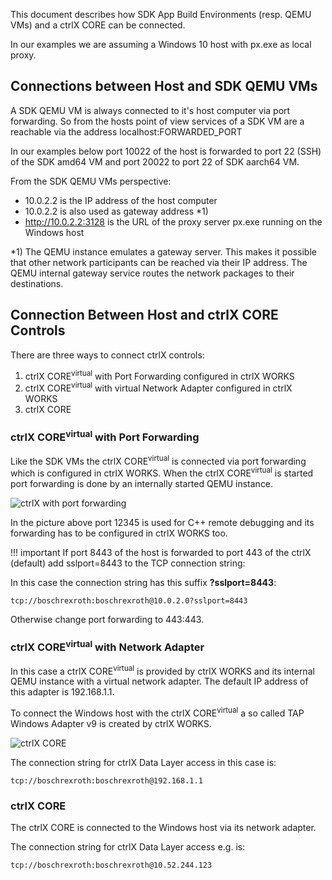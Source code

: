 This document describes how SDK App Build Environments (resp. QEMU VMs) and a ctrlX CORE can be connected.

In our examples we are assuming a Windows 10 host with px.exe as local proxy.

## Connections between Host and SDK QEMU VMs

A SDK QEMU VM is always connected to it's host computer via port forwarding. So from the hosts point of view services of a SDK VM are a reachable via the address localhost:FORWARDED_PORT

In our examples below port 10022 of the host is forwarded to port 22 (SSH) of the SDK amd64 VM and port 20022 to port 22 of SDK aarch64 VM.

From the SDK QEMU VMs perspective:

* 10.0.2.2 is the IP address of the host computer
* 10.0.2.2 is also used as gateway address *1)
* http://10.0.2.2:3128 is the URL of the proxy server px.exe running on the Windows host

*1) The QEMU instance emulates a gateway server. This makes it possible that other network participants can be reached via their IP address. The QEMU internal gateway service routes the network packages to their destinations.

## Connection Between Host and ctrlX CORE Controls

There are three ways to connect ctrlX controls:

1. ctrlX CORE<sup>virtual</sup> with Port Forwarding configured in ctrlX WORKS
2. ctrlX CORE<sup>virtual</sup> with virtual Network Adapter configured in ctrlX WORKS
3. ctrlX CORE

### ctrlX CORE<sup>virtual</sup> with Port Forwarding

Like the SDK VMs the ctrlX CORE<sup>virtual</sup> is connected via port forwarding which is configured in ctrlX WORKS. When the ctrlX CORE<sup>virtual</sup> is started port forwarding is done by an internally started QEMU instance.

![ctrlX with port forwarding](images/ctrlx-sdk-port-forwarding.png)

In the picture above port 12345 is used for C++ remote debugging and its forwarding has to be configured in ctrlX WORKS too.

!!! important
    If port 8443 of the host is forwarded to port 443 of the ctrlX (default) add sslport=8443 to the TCP connection string: 
    
In this case the connection string has this suffix __?sslport=8443__:

    tcp://boschrexroth:boschrexroth@10.0.2.0?sslport=8443
    
Otherwise change port forwarding to 443:443.


### ctrlX CORE<sup>virtual</sup> with Network Adapter

In this case a ctrlX CORE<sup>virtual</sup> is provided by ctrlX WORKS and its internal QEMU instance with a virtual network adapter. The default IP address of this adapter is 192.168.1.1.

To connect the Windows host with the ctrlX CORE<sup>virtual</sup> a so called TAP Windows Adapter v9 is created by ctrlX WORKS.

![ctrlX CORE](images/ctrlx-sdk.png)

The connection string for ctrlX Data Layer access in this case is:

    tcp://boschrexroth:boschrexroth@192.168.1.1

### ctrlX CORE

The ctrlX CORE is connected to the Windows host via its network adapter. 

The connection string for ctrlX Data Layer access e.g. is:

    tcp://boschrexroth:boschrexroth@10.52.244.123


